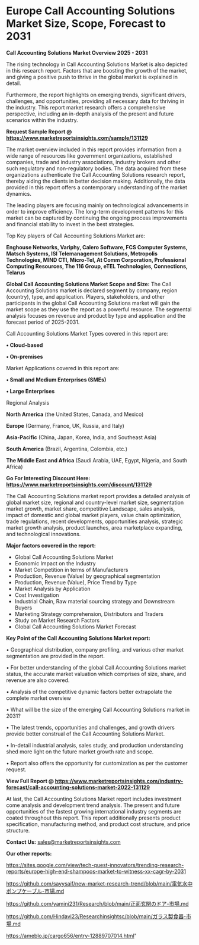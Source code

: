 # Europe Call Accounting Solutions Market Size, Scope, Forecast to 2031

<Strong> Call Accounting Solutions Market Overview 2025 - 2031</strong>

The rising technology in Call Accounting Solutions Market is also depicted in this research report. Factors that are boosting the growth of the market, and giving a positive push to thrive in the global market is explained in detail.

Furthermore, the report highlights on emerging trends, significant drivers, challenges, and opportunities, providing all necessary data for thriving in the industry. This report market research offers a comprehensive perspective, including an in-depth analysis of the present and future scenarios within the industry.

<strong>Request Sample Report @ <a href=https://www.marketreportsinsights.com/sample/131129>https://www.marketreportsinsights.com/sample/131129</a></strong>

The market overview included in this report provides information from a wide range of resources like government organizations, established companies, trade and industry associations, industry brokers and other such regulatory and non-regulatory bodies. The data acquired from these organizations authenticate the Call Accounting Solutions research report, thereby aiding the clients in better decision making. Additionally, the data provided in this report offers a contemporary understanding of the market dynamics.

The leading players are focusing mainly on technological advancements in order to improve efficiency. The long-term development patterns for this market can be captured by continuing the ongoing process improvements and financial stability to invest in the best strategies.

Top Key players of Call Accounting Solutions Market are:

<strong>Enghouse Networks, Variphy, Calero Software, FCS Computer Systems, Matsch Systems, ISI Telemanagement Solutions, Metropolis Technologies, MIND CTI, Micro-Tel, At Comm Corporation, Professional Computing Resources, The 116 Group, eTEL Technologies, Connections, Telarus</strong>

<strong><b>Global Call Accounting Solutions Market Scope and Size:</b></strong>
The Call Accounting Solutions market is declared segment by company, region (country), type, and application. Players, stakeholders, and other participants in the global Call Accounting Solutions market will gain the market scope as they use the report as a powerful resource. The segmental analysis focuses on revenue and product by type and application and the forecast period of 2025-2031.

Call Accounting Solutions Market Types covered in this report are:

<strong>• Cloud-based

• On-premises</strong>

Market Applications covered in this report are:

<strong>• Small and Medium Enterprises (SMEs)

• Large Enterprises</strong> 

Regional Analysis

<strong>North America</strong> (the United States, Canada, and Mexico)

<strong>Europe</strong> (Germany, France, UK, Russia, and Italy)

<strong>Asia-Pacific</strong> (China, Japan, Korea, India, and Southeast Asia)

<strong>South America</strong> (Brazil, Argentina, Colombia, etc.)

<strong>The Middle East and Africa</strong> (Saudi Arabia, UAE, Egypt, Nigeria, and South Africa)

<strong>Go For Interesting Discount Here: <a href=https://www.marketreportsinsights.com/discount/131129>https://www.marketreportsinsights.com/discount/131129</a></strong>

The Call Accounting Solutions market report provides a detailed analysis of global market size, regional and country-level market size, segmentation market growth, market share, competitive Landscape, sales analysis, impact of domestic and global market players, value chain optimization, trade regulations, recent developments, opportunities analysis, strategic market growth analysis, product launches, area marketplace expanding, and technological innovations.

<strong><b>Major factors covered in the report:</b></strong>
<ul>
  <li>Global Call Accounting Solutions Market </li>
  <li>Economic Impact on the Industry</li>
  <li>Market Competition in terms of Manufacturers</li>
  <li>Production, Revenue (Value) by geographical segmentation</li>
  <li>Production, Revenue (Value), Price Trend by Type</li>
  <li>Market Analysis by Application</li>
  <li>Cost Investigation</li>
  <li>Industrial Chain, Raw material sourcing strategy and Downstream Buyers</li>
  <li>Marketing Strategy comprehension, Distributors and Traders</li>
  <li>Study on Market Research Factors</li>
  <li>Global Call Accounting Solutions Market Forecast</li>
</ul>

<strong><b>Key Point of the Call Accounting Solutions Market report:</b></strong>

• Geographical distribution, company profiling, and various other market segmentation are provided in the report.

• For better understanding of the global Call Accounting Solutions market status, the accurate market valuation which comprises of size, share, and revenue are also covered.

• Analysis of the competitive dynamic factors better extrapolate the complete market overview

• What will be the size of the emerging Call Accounting Solutions market in 2031?

• The latest trends, opportunities and challenges, and growth drivers provide better construal of the Call Accounting Solutions Market.

• In-detail industrial analysis, sales study, and production understanding shed more light on the future market growth rate and scope.

• Report also offers the opportunity for customization as per the customer request.

<strong><b>View Full Report @ <a href=https://www.marketreportsinsights.com/industry-forecast/call-accounting-solutions-market-2022-131129>https://www.marketreportsinsights.com/industry-forecast/call-accounting-solutions-market-2022-131129</a></b></strong>


At last, the Call Accounting Solutions Market report includes investment come analysis and development trend analysis. The present and future opportunities of the fastest growing international industry segments are coated throughout this report. This report additionally presents product specification, manufacturing method, and product cost structure, and price structure.

<strong>Contact Us:</strong>
sales@marketreportsinsights.com

<strong>Our other reports:</strong>

<a href=https://sites.google.com/view/tech-quest-innovators/trending-research-reports/europe-high-end-shampoos-market-to-witness-xx-cagr-by-2031>https://sites.google.com/view/tech-quest-innovators/trending-research-reports/europe-high-end-shampoos-market-to-witness-xx-cagr-by-2031</a>

<a href=https://github.com/sayysaif/new-market-research-trend/blob/main/電気水中ポンプケーブル-市場.md>https://github.com/sayysaif/new-market-research-trend/blob/main/電気水中ポンプケーブル-市場.md</a>

<a href=https://github.com/yamini231/Research/blob/main/正面玄関のドア-市場.md>https://github.com/yamini231/Research/blob/main/正面玄関のドア-市場.md</a>

<a href=https://github.com/Hindavi23/Researchinsightsc/blob/main/ガラス製食器-市場.md>https://github.com/Hindavi23/Researchinsightsc/blob/main/ガラス製食器-市場.md</a>

<a href=https://ameblo.jp/cargo656/entry-12889707014.html>https://ameblo.jp/cargo656/entry-12889707014.html</a>"
